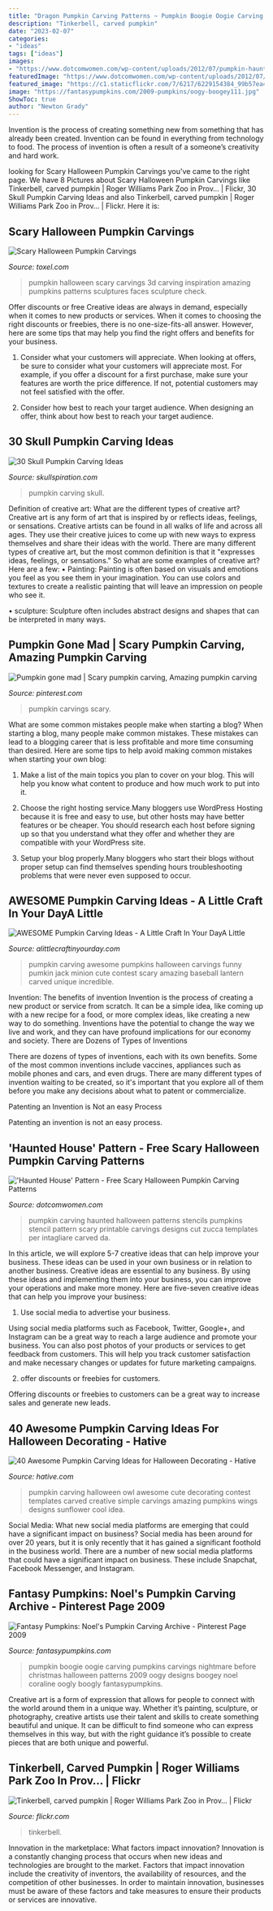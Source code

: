 ```yaml
---
title: "Dragon Pumpkin Carving Patterns ~ Pumpkin Boogie Oogie Carving Pumpkins Carvings Nightmare Before Christmas Halloween Patterns 2009 Oogy Designs Boogey Noel Coraline Oogly Boogly Fantasypumpkins"
description: "Tinkerbell, carved pumpkin"
date: "2023-02-07"
categories:
- "ideas"
tags: ["ideas"]
images:
- "https://www.dotcomwomen.com/wp-content/uploads/2012/07/pumpkin-haunted-house-224x300.jpg"
featuredImage: "https://www.dotcomwomen.com/wp-content/uploads/2012/07/pumpkin-haunted-house-224x300.jpg"
featured_image: "https://c1.staticflickr.com/7/6217/6229154384_99b57ea419_b.jpg"
image: "https://fantasypumpkins.com/2009-pumpkins/oogy-boogey111.jpg"
ShowToc: true
author: "Newton Grady"
---
```



Invention is the process of creating something new from something that has already been created. Invention can be found in everything from technology to food. The process of invention is often a result of a someone’s creativity and hard work.

	

		
looking for Scary Halloween Pumpkin Carvings you've came to the right page. We have 8 Pictures about Scary Halloween Pumpkin Carvings like Tinkerbell, carved pumpkin | Roger Williams Park Zoo in Prov… | Flickr, 30 Skull Pumpkin Carving Ideas and also Tinkerbell, carved pumpkin | Roger Williams Park Zoo in Prov… | Flickr. Here it is:
		
    
## Scary Halloween Pumpkin Carvings

<img loading=lazy src="http://www.toxel.com/wp-content/uploads/2010/10/3dp06.jpg" onerror="this.onerror=null;this.src='https://tse2.mm.bing.net/th?id=OIP.YR5OtArLztHVeXtrEjPR5gHaKd&amp;pid=15.1';" alt="Scary Halloween Pumpkin Carvings">

_Source: toxel.com_

>pumpkin halloween scary carvings 3d carving inspiration amazing pumpkins patterns sculptures faces sculpture check. 

	

Offer discounts or free
Creative ideas are always in demand, especially when it comes to new products or services. When it comes to choosing the right discounts or freebies, there is no one-size-fits-all answer. However, here are some tips that may help you find the right offers and benefits for your business.
1) Consider what your customers will appreciate. When looking at offers, be sure to consider what your customers will appreciate most. For example, if you offer a discount for a first purchase, make sure your features are worth the price difference. If not, potential customers may not feel satisfied with the offer.

2) Consider how best to reach your target audience. When designing an offer, think about how best to reach your target audience.

    
## 30 Skull Pumpkin Carving Ideas

<img loading=lazy src="http://www.skullspiration.com/wp-content/uploads/2013/10/pumpkin-skull444s-m.jpg" onerror="this.onerror=null;this.src='https://tse1.mm.bing.net/th?id=OIP.cgh-VzifjsGqqBueEodBZwHaHa&amp;pid=15.1';" alt="30 Skull Pumpkin Carving Ideas">

_Source: skullspiration.com_

>pumpkin carving skull. 

	

Definition of creative art: What are the different types of creative art?
Creative art is any form of art that is inspired by or reflects ideas, feelings, or sensations. Creative artists can be found in all walks of life and across all ages. They use their creative juices to come up with new ways to express themselves and share their ideas with the world. There are many different types of creative art, but the most common definition is that it "expresses ideas, feelings, or sensations." So what are some examples of creative art? Here are a few:
• Painting: Painting is often based on visuals and emotions you feel as you see them in your imagination. You can use colors and textures to create a realistic painting that will leave an impression on people who see it.

• sculpture: Sculpture often includes abstract designs and shapes that can be interpreted in many ways.

    
## Pumpkin Gone Mad | Scary Pumpkin Carving, Amazing Pumpkin Carving

<img loading=lazy src="https://i.pinimg.com/736x/e7/9e/e8/e79ee8328e27ab38064bbccf53c00dee--haloween-ideas-ideas-for-halloween.jpg" onerror="this.onerror=null;this.src='https://tse4.mm.bing.net/th?id=OIP.19r0Wm-F8QHfOFCXXDGQzAHaJ3&amp;pid=15.1';" alt="Pumpkin gone mad | Scary pumpkin carving, Amazing pumpkin carving">

_Source: pinterest.com_

>pumpkin carvings scary. 

	

What are some common mistakes people make when starting a blog?
When starting a blog, many people make common mistakes. These mistakes can lead to a blogging career that is less profitable and more time consuming than desired. Here are some tips to help avoid making common mistakes when starting your own blog:
1. Make a list of the main topics you plan to cover on your blog. This will help you know what content to produce and how much work to put into it.

2. Choose the right hosting service.Many bloggers use WordPress Hosting because it is free and easy to use, but other hosts may have better features or be cheaper. You should research each host before signing up so that you understand what they offer and whether they are compatible with your WordPress site.

3. Setup your blog properly.Many bloggers who start their blogs without proper setup can find themselves spending hours troubleshooting problems that were never even supposed to occur.

    
## AWESOME Pumpkin Carving Ideas - A Little Craft In Your DayA Little

<img loading=lazy src="http://www.alittlecraftinyourday.com/wp-content/uploads/2015/09/45206c8ddc9116c72a523404244fd4b8.jpg" onerror="this.onerror=null;this.src='https://tse1.mm.bing.net/th?id=OIP.F4EyWN2NwxUftfSoB8tNdgHaLI&amp;pid=15.1';" alt="AWESOME Pumpkin Carving Ideas - A Little Craft In Your DayA Little">

_Source: alittlecraftinyourday.com_

>pumpkin carving awesome pumpkins halloween carvings funny pumkin jack minion cute contest scary amazing baseball lantern carved unique incredible. 

	

Invention: The benefits of invention
Invention is the process of creating a new product or service from scratch. It can be a simple idea, like coming up with a new recipe for a food, or more complex ideas, like creating a new way to do something. Inventions have the potential to change the way we live and work, and they can have profound implications for our economy and society.
There are Dozens of Types of Inventions

There are dozens of types of inventions, each with its own benefits. Some of the most common inventions include vaccines, appliances such as mobile phones and cars, and even drugs. There are many different types of invention waiting to be created, so it's important that you explore all of them before you make any decisions about what to patent or commercialize.

Patenting an Invention is Not an easy Process

Patenting an invention is not an easy process.

    
## &#039;Haunted House&#039; Pattern - Free Scary Halloween Pumpkin Carving Patterns

<img loading=lazy src="https://www.dotcomwomen.com/wp-content/uploads/2012/07/pumpkin-haunted-house-224x300.jpg" onerror="this.onerror=null;this.src='https://tse3.mm.bing.net/th?id=OIP.h06O5jWDfPftyLe87g6RCQAAAA&amp;pid=15.1';" alt="&#039;Haunted House&#039; Pattern - Free Scary Halloween Pumpkin Carving Patterns">

_Source: dotcomwomen.com_

>pumpkin carving haunted halloween patterns stencils pumpkins stencil pattern scary printable carvings designs cut zucca templates per intagliare carved da. 

	

In this article, we will explore 5-7 creative ideas that can help improve your business. These ideas can be used in your own business or in relation to another business.
Creative ideas are essential to any business. By using these ideas and implementing them into your business, you can improve your operations and make more money. Here are five-seven creative ideas that can help you improve your business:
1. Use social media to advertise your business.

Using social media platforms such as Facebook, Twitter, Google+, and Instagram can be a great way to reach a large audience and promote your business. You can also post photos of your products or services to get feedback from customers. This will help you track customer satisfaction and make necessary changes or updates for future marketing campaigns.

2. offer discounts or freebies for customers.

Offering discounts or freebies to customers can be a great way to increase sales and generate new leads.

    
## 40 Awesome Pumpkin Carving Ideas For Halloween Decorating - Hative

<img loading=lazy src="https://hative.com/wp-content/uploads/2014/10/pumpkin-carving-ideas/5-owl-pumpkin-carving.jpg" onerror="this.onerror=null;this.src='https://tse3.mm.bing.net/th?id=OIP.XcqSIcA0dt6b9V5w3XNT1AHaHa&amp;pid=15.1';" alt="40 Awesome Pumpkin Carving Ideas for Halloween Decorating - Hative">

_Source: hative.com_

>pumpkin carving halloween owl awesome cute decorating contest templates carved creative simple carvings amazing pumpkins wings designs sunflower cool idea. 

	

Social Media: What new social media platforms are emerging that could have a significant impact on business?
Social media has been around for over 20 years, but it is only recently that it has gained a significant foothold in the business world. There are a number of new social media platforms that could have a significant impact on business. These include Snapchat, Facebook Messenger, and Instagram.

    
## Fantasy Pumpkins: Noel&#039;s Pumpkin Carving Archive - Pinterest Page 2009

<img loading=lazy src="https://fantasypumpkins.com/2009-pumpkins/oogy-boogey111.jpg" onerror="this.onerror=null;this.src='https://tse1.mm.bing.net/th?id=OIP.DnAj1R1zo-1KMgRZKNbUOAHaFw&amp;pid=15.1';" alt="Fantasy Pumpkins: Noel&#039;s Pumpkin Carving Archive - Pinterest Page 2009">

_Source: fantasypumpkins.com_

>pumpkin boogie oogie carving pumpkins carvings nightmare before christmas halloween patterns 2009 oogy designs boogey noel coraline oogly boogly fantasypumpkins. 

	

Creative art is a form of expression that allows for people to connect with the world around them in a unique way. Whether it’s painting, sculpture, or photography, creative artists use their talent and skills to create something beautiful and unique. It can be difficult to find someone who can express themselves in this way, but with the right guidance it’s possible to create pieces that are both unique and powerful.

    
## Tinkerbell, Carved Pumpkin | Roger Williams Park Zoo In Prov… | Flickr

<img loading=lazy src="https://c1.staticflickr.com/7/6217/6229154384_99b57ea419_b.jpg" onerror="this.onerror=null;this.src='https://tse4.mm.bing.net/th?id=OIP.YYc2ZMsZseiSUlH0qiVGcQHaJ4&amp;pid=15.1';" alt="Tinkerbell, carved pumpkin | Roger Williams Park Zoo in Prov… | Flickr">

_Source: flickr.com_

>tinkerbell. 

	

Innovation in the marketplace: What factors impact innovation?
Innovation is a constantly changing process that occurs when new ideas and technologies are brought to the market. Factors that impact innovation include the creativity of inventors, the availability of resources, and the competition of other businesses. In order to maintain innovation, businesses must be aware of these factors and take measures to ensure their products or services are innovative.

